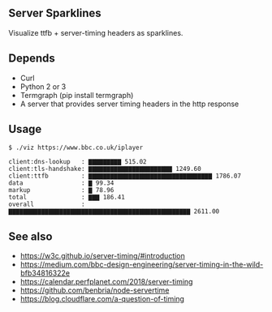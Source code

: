 ## Server Sparklines

Visualize ttfb + server-timing headers as sparklines.


## Depends

 - Curl
 - Python 2 or 3
 - Termgraph (pip install termgraph)
 - A server that provides server timing headers in the http response


## Usage


```
$ ./viz https://www.bbc.co.uk/iplayer

client:dns-lookup   : ▇▇▇▇▇▇▇▇▇ 515.02
client:tls-handshake: ▇▇▇▇▇▇▇▇▇▇▇▇▇▇▇▇▇▇▇▇▇▇▇ 1249.60
client:ttfb         : ▇▇▇▇▇▇▇▇▇▇▇▇▇▇▇▇▇▇▇▇▇▇▇▇▇▇▇▇▇▇▇▇▇▇ 1786.07
data                : ▇ 99.34
markup              : ▇ 78.96
total               : ▇▇▇ 186.41
overall             : ▇▇▇▇▇▇▇▇▇▇▇▇▇▇▇▇▇▇▇▇▇▇▇▇▇▇▇▇▇▇▇▇▇▇▇▇▇▇▇▇▇▇▇▇▇▇▇▇▇▇ 2611.00

```

## See also

- https://w3c.github.io/server-timing/#introduction
- https://medium.com/bbc-design-engineering/server-timing-in-the-wild-bfb34816322e
- https://calendar.perfplanet.com/2018/server-timing
- https://github.com/benbria/node-servertime
- https://blog.cloudflare.com/a-question-of-timing